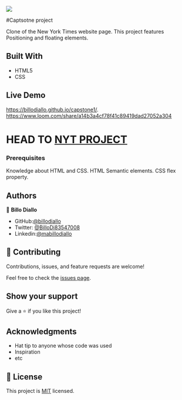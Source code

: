![](https://img.shields.io/badge/Microverse-blueviolet)

#Captsotne project



Clone of the New York Times website page. This project features Positioning and floating elements.

## Built With

- HTML5
- CSS


## Live Demo
 https://billodiallo.github.io/capstone1/.
 https://www.loom.com/share/a14b3a4cf78f41c89419dad27052a304

HEAD TO
[NYT PROJECT]()
=======





### Prerequisites
Knowledge about HTML and CSS.
HTML Semantic elements.
CSS flex property.




## Authors


👤 **Billo Diallo**

- GitHub:[@billodiallo](https://github.com/billodiallo)
- Twitter: [@BilloDi83547008](https://twitter.com/BilloDi83547008)
- Linkedin:[@mabillodiallo](https://www.linkedin.com/in/mabillodiallo/)

## 🤝 Contributing

Contributions, issues, and feature requests are welcome!

Feel free to check the [issues page](issues/).

## Show your support

Give a ⭐️ if you like this project!

## Acknowledgments

- Hat tip to anyone whose code was used
- Inspiration
- etc

## 📝 License

This project is [MIT](https://choosealicense.com/licenses/mit/) licensed.
